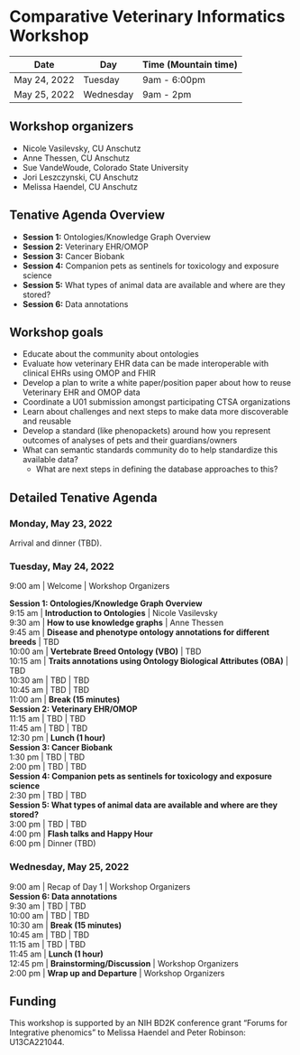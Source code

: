 # Comparative Veterinary Informatics Workshop

Date | Day | Time (Mountain time) 
-- | -- | -- 
May 24, 2022 | Tuesday | 9am - 6:00pm
May 25, 2022 | Wednesday | 9am - 2pm

## Workshop organizers
- Nicole Vasilevsky, CU Anschutz
- Anne Thessen, CU Anschutz
- Sue VandeWoude, Colorado State University
- Jori Leszczynski, CU Anschutz
- Melissa Haendel, CU Anschutz

## Tenative Agenda Overview
- **Session 1:** Ontologies/Knowledge Graph Overview
- **Session 2:** Veterinary EHR/OMOP
- **Session 3:** Cancer Biobank
- **Session 4:** Companion pets as sentinels for toxicology and exposure science 
- **Session 5:** What types of animal data are available and where are they stored?
- **Session 6:** Data annotations   

## Workshop goals
- Educate about the community about ontologies
- Evaluate how veterinary EHR data can be made interoperable with clinical EHRs using OMOP and FHIR			
- Develop a plan to write a white paper/position paper about how to reuse Veterinary EHR and OMOP data
- Coordinate a U01 submission amongst participating CTSA organizations
- Learn about challenges and next steps to make data more discoverable and reusable
- Develop a standard (like phenopackets) around how you represent outcomes of analyses of pets and their guardians/owners
- What can semantic standards community do to help standardize this available data?
  - What are next steps in defining the database approaches to this?
  
## Detailed Tenative Agenda

### Monday, May 23, 2022

Arrival and dinner (TBD).

### Tuesday, May 24, 2022

9:00 am | Welcome | Workshop Organizers  

**Session 1: Ontologies/Knowledge Graph Overview**  
9:15 am | **Introduction to Ontologies** | Nicole Vasilevsky   
9:30 am | **How to use knowledge graphs** | Anne Thessen  
9:45 am | **Disease and phenotype ontology annotations for different breeds**  | TBD  
10:00 am | **Vertebrate Breed Ontology (VBO)** | TBD  
10:15 am | **Traits annotations using Ontology Biological Attributes (OBA)** | TBD  
10:30 am | TBD | TBD  
10:45 am | TBD | TBD  
11:00 am |  **Break (15 minutes)**  
**Session 2: Veterinary EHR/OMOP**  
11:15 am | TBD | TBD  
11:45 am | TBD | TBD  
12:30 pm | **Lunch (1 hour)**  
**Session 3: Cancer Biobank**    
1:30 pm | TBD | TBD  
2:00 pm | TBD | TBD  
**Session 4: Companion pets as sentinels for toxicology and exposure science**  
2:30 pm | TBD | TBD  
**Session 5: What types of animal data are available and where are they stored?**  
3:00 pm | TBD | TBD  
4:00 pm | **Flash talks and Happy Hour**  
6:00 pm | Dinner (TBD)  

### Wednesday, May 25, 2022
9:00 am | Recap of Day 1 | Workshop Organizers  
**Session 6: Data annotations**  
9:30 am | TBD | TBD  
10:00 am | TBD | TBD  
10:30 am | **Break (15 minutes)**  
10:45 am | TBD | TBD  
11:15 am | TBD | TBD  
11:45 am | **Lunch (1 hour)**  
12:45 pm | **Brainstorming/Discussion** | Workshop Organizers  
2:00 pm | **Wrap up and Departure** | Workshop Organizers  

## Funding
This workshop is supported by an NIH BD2K conference grant “Forums for Integrative phenomics” to Melissa Haendel and Peter Robinson: U13CA221044.
